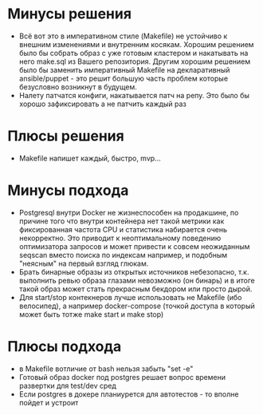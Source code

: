 Минусы решения
==============

* Всё вот это в императивном стиле (Makefile) не устойчиво к внешним изменениями и внутренним косякам. Хорошим решением было бы собрать образ с уже готовым кластером и накатывать на него make.sql из Вашего репозитория. Другим хорошим решением было бы заменить императивный Makefile на декларативный ansible/puppet - это решит большую часть проблем которые безусловно возникнут в будущем.
* Налету патчатся конфиги, накатывается патч на репу. Это было бы хорошо зафиксировать а не патчить каждый раз

Плюсы решения
=============

* Makefile напишет каждый, быстро, mvp...

Минусы подхода
==============

* Postgresql внутри Docker не жизнеспособен на продакшине, по причине того что внутри контейнера нет такой метрики как фиксированная частота CPU и статистика набирается очень некорректно. Это приводит к неоптимальному поведению оптимизатора запросов и может привести к совсем неожиданным seqscan вместо поиска по индексам например, и подобным "неясным" на первый взгляд глюкам.
* Брать бинарные образы из открытых источников небезопасно, т.к. выполнить ревью образа глазами невозможно (он бинарь) и в итоге такой образ может стать прекрасным бекдором или просто дырой.
* Для start/stop контекнеров лучше использовать не Makefile (ибо велосипед), а например docker-compose (точкой доступа в который может быть тотже make start и make stop)

Плюсы подхода
=============

* в Makefile вотличие от bash нельзя забыть "set -e"
* Готовый образ docker под postgres решает вопрос времени развертки для test/dev сред
* Если postgres в докере планиурется для автотестов - то вполне пойдет и устроит



